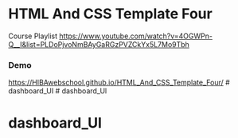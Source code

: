 # HTML And CSS Template Four

Course Playlist https://www.youtube.com/watch?v=4OGWPn-Q__I&list=PLDoPjvoNmBAyGaRGzPVZCkYx5L7Mo9Tbh

### Demo 

https://HIBAwebschool.github.io/HTML_And_CSS_Template_Four/
#   d a s h b o a r d _ U I  
 # dashboard_Ul
# dashboard_Ul
